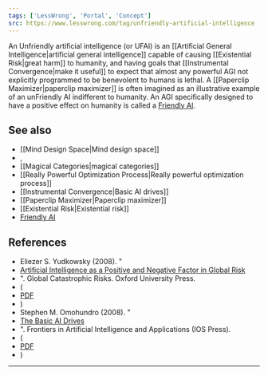 ```yaml
---
tags: ['LessWrong', 'Portal', 'Concept']
src: https://www.lesswrong.com/tag/unfriendly-artificial-intelligence
---
```


An Unfriendly artificial intelligence (or UFAI) is an [[Artificial General Intelligence|artificial general intelligence]] capable of causing [[Existential Risk|great harm]] to humanity, and having goals that [[Instrumental Convergence|make it useful]] to expect that almost any powerful AGI not explicitly programmed to be benevolent to humans is lethal. A [[Paperclip Maximizer|paperclip maximizer]] is often imagined as an illustrative example of an unFriendly AI indifferent to humanity. An AGI specifically designed to have a positive effect on humanity is called a [Friendly AI](https://wiki.lesswrong.com/wiki/Friendly_AI).

## See also
- [[Mind Design Space|Mind design space]]
- , 
- [[Magical Categories|magical categories]]
- [[Really Powerful Optimization Process|Really powerful optimization process]]
- [[Instrumental Convergence|Basic AI drives]]
- [[Paperclip Maximizer|Paperclip maximizer]]
- [[Existential Risk|Existential risk]]
- [Friendly AI](https://wiki.lesswrong.com/wiki/Friendly_AI)

## References
- Eliezer S. Yudkowsky (2008). "
- [Artificial Intelligence as a Positive and Negative Factor in Global Risk](https://yudkowsky.net/singularity/ai-risk/)
- ". Global Catastrophic Risks. Oxford University Press. 
- (
- [PDF](http://intelligence.org/files/AIPosNegFactor.pdf)
- )
- Stephen M. Omohundro (2008). "
- [The Basic AI Drives](https://selfawaresystems.com/2007/11/30/paper-on-the-basic-ai-drives/)
- ". Frontiers in Artificial Intelligence and Applications (IOS Press). 
- (
- [PDF](http://selfawaresystems.files.wordpress.com/2008/01/ai_drives_final.pdf)
- )



---

